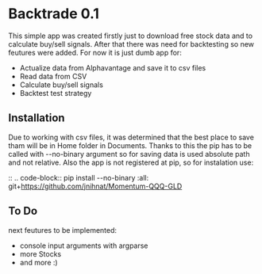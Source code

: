 Backtrade 0.1
=====

This simple app was created firstly just to download free stock data and to calculate buy/sell signals.
After that there was need for backtesting so new feutures were added.
For now it is just dumb app for:
- Actualize data from Alphavantage and save it to csv files
- Read data from CSV
- Calculate buy/sell signals
- Backtest test strategy

Installation
--------------
Due to working with csv files, it was determined that the best place to save tham will be in Home folder in Documents.
Thanks to this the pip has to be called with --no-binary argument so for saving data is used absolute path and not relative.
Also the app is not registered at pip, so for instalation use:

::
.. code-block::
  pip install --no-binary :all: git+https://github.com/jnihnat/Momentum-QQQ-GLD

To Do
---------
next feutures to be implemented:
- console input arguments with argparse
- more Stocks
- and more :)
